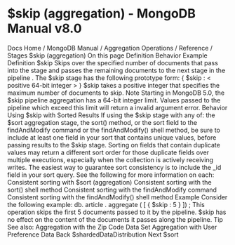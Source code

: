 # $skip (aggregation) - MongoDB Manual v8.0


Docs Home / MongoDB Manual / Aggregation Operations / Reference / Stages $skip (aggregation) On this page Definition Behavior Example Definition $skip Skips over the specified number of documents that
pass into the stage and passes the remaining documents to the next
stage in the pipeline . The $skip stage has the following prototype form: { $skip : < positive 64-bit integer > } $skip takes a positive integer that specifies the
maximum number of documents to skip. Note Starting in MongoDB 5.0, the $skip pipeline aggregation
has a 64-bit integer limit. Values passed to the pipeline which
exceed this limit will return a invalid argument error. Behavior Using $skip with Sorted Results If using the $skip stage with any of: the $sort aggregation stage, the sort() method, or the sort field to the findAndModify command or the findAndModify() shell method, be sure to include at least one field in your sort that contains
unique values, before passing results to the $skip stage. Sorting on fields that contain duplicate values may return a different
sort order for those duplicate fields over multiple executions,
especially when the collection is actively receiving writes. The easiest way to guarantee sort consistency is to include the _id field in your sort query. See the following for more information on each: Consistent sorting with $sort (aggregation) Consistent sorting with the sort() shell method Consistent sorting with the findAndModify command Consistent sorting with the findAndModify() shell method Example Consider the following example: db. article . aggregate ( [ { $skip : 5 } ]) ; This operation skips the first 5 documents passed to it by the
pipeline. $skip has no effect on the content of the
documents it passes along the pipeline. Tip See also: Aggregation with the Zip Code Data Set Aggregation with User Preference Data Back $shardedDataDistribution Next $sort
